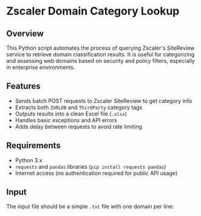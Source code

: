 # Zscaler Domain Category Lookup

## Overview

This Python script automates the process of querying Zscaler's SiteReview service to retrieve domain classification results. It is useful for categorizing and assessing web domains based on security and policy filters, especially in enterprise environments.

## Features

- Sends batch POST requests to Zscaler SiteReview to get category info
- Extracts both `ZURLDB` and `ThirdParty` category tags
- Outputs results into a clean Excel file (`.xlsx`)
- Handles basic exceptions and API errors
- Adds delay between requests to avoid rate limiting

## Requirements

- Python 3.x
- `requests` and `pandas` libraries (`pip install requests pandas`)
- Internet access (no authentication required for public API usage)

## Input

The input file should be a simple `.txt` file with one domain per line:

